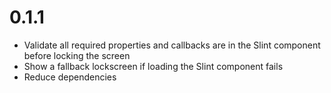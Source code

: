 
# 0.1.1
- Validate all required properties and callbacks are in the Slint component before locking the screen
- Show a fallback lockscreen if loading the Slint component fails
- Reduce dependencies
